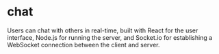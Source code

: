 # chat
Users can chat with others in real-time, built with React for the user interface, Node.js for running the server,
and Socket.io for establishing a WebSocket connection between the client and server.

